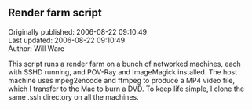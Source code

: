 ## Render farm script  
Originally published: 2006-08-22 09:10:49  
Last updated: 2006-08-22 09:10:49  
Author: Will Ware  
  
This script runs a render farm on a bunch of networked machines, each with SSHD running, and POV-Ray and ImageMagick installed. The host machine uses mpeg2encode and ffmpeg to produce a MP4 video file, which I transfer to the Mac to burn a DVD. To keep life simple, I clone the same .ssh directory on all the machines.